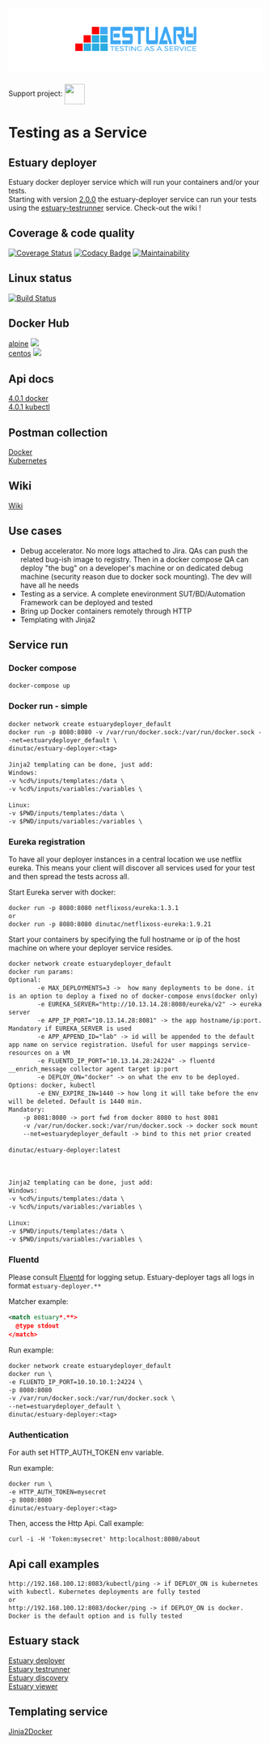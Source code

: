 <h1 align="center"><img src="./docs/images/banner_estuary.png" alt="Testing as a service with Docker"></h1>  

<meta name="google-site-verification" content="eI9kw0_EDymH5_kjr66RoT3PiK5MU8QpfkXazrGlfgE" />

Support project: <a href="https://paypal.me/catalindinuta?locale.x=en_US"><img src="https://pbs.twimg.com/profile_images/1145724063106519040/b1L98qh9_400x400.jpg" height="40" width="40" align="center"></a> 

# Testing as a Service
## Estuary deployer
Estuary docker deployer service which will run your containers and/or your tests.   
Starting with version [2.0.0](https://github.com/dinuta/estuary-deployer/releases/tag/2.0.0) the estuary-deployer service can run your tests using the [estuary-testrunner](https://github.com/dinuta/estuary-testrunner) service. Check-out the wiki !  

## Coverage & code quality
[![Coverage Status](https://coveralls.io/repos/github/dinuta/estuary-deployer/badge.svg?branch=master)](https://coveralls.io/github/dinuta/estuary-deployer?branch=master)
[![Codacy Badge](https://api.codacy.com/project/badge/Grade/fd41fd77c2594a1f8211a5c1e8926117)](https://www.codacy.com/manual/dinuta/estuary-deployer?utm_source=github.com&amp;utm_medium=referral&amp;utm_content=dinuta/estuary-deployer&amp;utm_campaign=Badge_Grade)
[![Maintainability](https://api.codeclimate.com/v1/badges/415605917fdf321fcd83/maintainability)](https://codeclimate.com/github/dinuta/estuary-deployer/maintainability)

## Linux status
[![Build Status](https://travis-ci.org/dinuta/estuary-deployer.svg?branch=master)](https://travis-ci.org/dinuta/estuary-deployer)

## Docker Hub
[alpine](https://hub.docker.com/r/dinutac/estuary-deployer)  ![](https://img.shields.io/docker/pulls/dinutac/estuary-deployer.svg)  
[centos](https://hub.docker.com/r/dinutac/estuary-deployer-centos)  ![](https://img.shields.io/docker/pulls/dinutac/estuary-deployer-centos.svg)

## Api docs 
[4.0.1 docker](https://app.swaggerhub.com/apis/dinuta/estuary-deployer/4.0.1)  
[4.0.1 kubectl](https://app.swaggerhub.com/apis/dinuta/estuary-deployer/4.0.1-kubectl)  

## Postman collection 
[Docker](https://documenter.getpostman.com/view/2360061/SVYjUNCG)  
[Kubernetes](https://documenter.getpostman.com/view/2360061/SW15zGn2)

## Wiki
[Wiki](https://github.com/dinuta/estuary-deployer/wiki)  

## Use cases
-  Debug accelerator. No more logs attached to Jira. QAs can push the related bug-ish image to registry. Then in a docker compose QA can deploy "the bug" on a developer's machine or on dedicated debug machine (security reason due to docker sock mounting). The dev will have all he needs
-  Testing as a service. A complete enevironment SUT/BD/Automation Framework can be deployed and tested
-  Bring up Docker containers remotely through HTTP
-  Templating with Jinja2

## Service run
### Docker compose
    docker-compose up
    
### Docker run - simple
   
    docker network create estuarydeployer_default
    docker run -p 8080:8080 -v /var/run/docker.sock:/var/run/docker.sock --net=estuarydeployer_default \
    dinutac/estuary-deployer:<tag>
    
    Jinja2 templating can be done, just add:
    Windows:
    -v %cd%/inputs/templates:/data \ 
    -v %cd%/inputs/variables:/variables \
    
    Linux:
    -v $PWD/inputs/templates:/data \ 
    -v $PWD/inputs/variables:/variables \

### Eureka registration
To have all your deployer instances in a central location we use netflix eureka. This means your client will discover
all services used for your test and then spread the tests across all.  

Start Eureka server with docker:  

    docker run -p 8080:8080 netflixoss/eureka:1.3.1  
    or
    docker run -p 8080:8080 dinutac/netflixoss-eureka:1.9.21

Start your containers by specifying the full hostname or ip of the host machine on where your deployer service resides.  
    
    docker network create estuarydeployer_default
    docker run params:
    Optional:
            -e MAX_DEPLOYMENTS=3 ->  how many deployments to be done. it is an option to deploy a fixed no of docker-compose envs(docker only)
            -e EUREKA_SERVER="http://10.13.14.28:8080/eureka/v2" -> eureka server
            -e APP_IP_PORT="10.13.14.28:8081" -> the app hostname/ip:port. Mandatory if EUREKA_SERVER is used
            -e APP_APPEND_ID="lab" -> id will be appended to the default app name on service registration. Useful for user mappings service-resources on a VM
            -e FLUENTD_IP_PORT="10.13.14.28:24224" -> fluentd __enrich_message collector agent target ip:port
            -e DEPLOY_ON="docker" -> on what the env to be deployed. Options: docker, kubectl
            -e ENV_EXPIRE_IN=1440 -> how long it will take before the env will be deleted. Default is 1440 min.
    Mandatory:
        -p 8081:8080 -> port fwd from docker 8080 to host 8081
        -v /var/run/docker.sock:/var/run/docker.sock -> docker sock mount
        --net=estuarydeployer_default -> bind to this net prior created

    dinutac/estuary-deployer:latest


    
    Jinja2 templating can be done, just add:
    Windows:
    -v %cd%/inputs/templates:/data \ 
    -v %cd%/inputs/variables:/variables \
    
    Linux:
    -v $PWD/inputs/templates:/data \ 
    -v $PWD/inputs/variables:/variables \

### Fluentd
Please consult [Fluentd](https://github.com/fluent/fluentd) for logging setup.
Estuary-deployer tags all logs in format ```estuary-deployer.**```

Matcher example:  

```xml
<match estuary*.**>
  @type stdout
</match>
```
Run example:  

    docker network create estuarydeployer_default
    docker run \
    -e FLUENTD_IP_PORT=10.10.10.1:24224 \
    -p 8080:8080
    -v /var/run/docker.sock:/var/run/docker.sock \
    --net=estuarydeployer_default \
    dinutac/estuary-deployer:<tag>

### Authentication
For auth set HTTP_AUTH_TOKEN env variable.  

Run example:

    docker run \
    -e HTTP_AUTH_TOKEN=mysecret
    -p 8080:8080
    dinutac/estuary-deployer:<tag>

Then, access the Http Api. Call example:
  
    curl -i -H 'Token:mysecret' http:localhost:8080/about
    
## Api call examples

    http://192.168.100.12:8083/kubectl/ping -> if DEPLOY_ON is kubernetes with kubectl. Kubernetes deployments are fully tested
    or
    http://192.168.100.12:8083/docker/ping -> if DEPLOY_ON is docker. Docker is the default option and is fully tested
    
## Estuary stack
[Estuary deployer](https://github.com/dinuta/estuary-deployer)  
[Estuary testrunner](https://github.com/dinuta/estuary-testrunner)  
[Estuary discovery](https://github.com/dinuta/estuary-discovery)  
[Estuary viewer](https://github.com/dinuta/estuary-viewer)  

## Templating service
[Jinja2Docker](https://github.com/dinuta/jinja2docker)  

